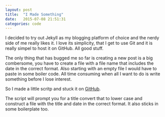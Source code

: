 ```yaml
---
layout: post
title:  "I Made Something"
date:   2015-07-08 21:51:31
categories: code
---
```


I decided to try out Jekyll as my blogging platform of choice and the nerdy side of me really likes it.  I love its simplicity, that I get to use Git and it is really simpel to host it on GitHub.  All good stuff.

The only thing that has bugged me so far is creating a new post is a big combersome, you have to create a file with a file name that includes the date in the correct format.  Also starting with an empty file I would have to paste in some boiler code.  All time consuming when all I want to do is write something before I lose interest.

So I made a little scritp and stuck it on [GitHub].

The script will prompt you for a title convert that to lower case and construct a file with the title and date in the correct format.  It also sticks in some boilerplate too.

[GitHub]: https://github.com/kevin-ohara/Jekyll-New-Post-Helper
